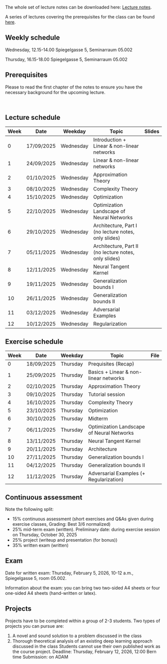 The whole set of lecture notes can be downloaded here: [Lecture notes](notes/lecture_notes.pdf).

A series of lectures covering the prerequisites for the class can be found [here](https://www.youtube.com/watch?v=Cz1sCRX5tek&list=PLvs1S8_6mIiW4ZXRHlHlLDPACSmdUPnZ9).

## Weekly schedule
Wednesday, 12.15-14.00 
Spiegelgasse 5, Seminarraum 05.002

Thursday, 16.15-18.00 
Spiegelgasse 5, Seminarraum 05.002


## Prerequisites
Please to read the first chapter of the notes to ensure you have the necessary background for the upcoming lecture.


&nbsp;

## Lecture schedule

| Week    | Date       | Weekday | Topic                                            | Slides                                   |
|---------|------------|---------|--------------------------------------------------|------------------------------------------|
| 0       | 17/09/2025 | Wednesday| Introduction + Linear & non-linear networks      ||
| 1       | 24/09/2025 | Wednesday| Linear & non-linear networks                     ||               
| 2       | 01/10/2025 | Wednesday| Approximation Theory                             ||           
| 3       | 08/10/2025 | Wednesday| Complexity Theory                                ||           
| 4       | 15/10/2025 | Wednesday| Optimization                                     ||           
| 5       | 22/10/2025 | Wednesday| Optimization Landscape of Neural Networks        ||          
| 6       | 29/10/2025 | Wednesday| Architecture, Part I (no lecture notes, only slides)   | |           
| 7       | 05/11/2025 | Wednesday| Architecture, Part II (no lecture notes, only slides)  | |           
| 8       | 12/11/2025 | Wednesday| Neural Tangent Kernel                            ||           
| 9       | 19/11/2025 | Wednesday| Generalization bounds I                          ||           
| 10      | 26/11/2025 | Wednesday| Generalization bounds II                         | |           
| 11      | 03/12/2025 | Wednesday| Adversarial Examples                             ||           
| 12      | 10/12/2025 | Wednesday| Regularization                                   ||           
       

## Exercise schedule

| Week     | Date       | Weekday   | Topic                                            | File                                                   |
|----------|------------|-----------|--------------------------------------------------|--------------------------------------------------------|
| 0        | 18/09/2025 | Thursday  | Prequisites (Recap)                              ||
| 1        | 25/09/2025 | Thursday  | Basics + Linear & non-linear networks            ||           
| 2        | 02/10/2025 | Thursday  | Approximation Theory                             ||           
| 3        | 09/10/2025 | Thursday  | Tutorial session                                 ||           
| 4        | 16/10/2025 | Thursday  | Complexity Theory                                ||           
| 5        | 23/10/2025 | Thursday  | Optimization                                     ||          
| 6        | 30/10/2025 | Thursday  | Midterm                                      |     |           
| 7        | 06/11/2025 | Thursday| Optimization Landscape of Neural Networks   ||         
| 8        | 13/11/2025 | Thursday  | Neural Tangent Kernel                       ||           
| 9        | 20/11/2025 | Thursday  | Architecture                       ||           
| 10       | 27/11/2025 | Thursday  | Generalization bounds I                    ||           
| 11       | 04/12/2025 | Thursday  | Generalization bounds II                         ||           
| 12       | 11/12/2025 | Thursday  | Adversarial Examples (+ Regularization)    ||           


## Continuous assessment

Note the following split:
- 15% continuous assessment (short exercises and Q&As given during exercise classes, Grading: Best 3/6 normalized)
- 25% mid-term exam (written). Preliminary date: during exercise session on Thursday, October 30, 2025
- 25% project (writeup and presentation (for bonus))
- 35% written exam (written)



## Exam
Date for written exam: Thursday, February 5, 2026, 10-12 a.m., Spiegelgasse 5, room 05.002.

Information about the exam: you can bring two two-sided A4 sheets or four one-sided A4 sheets (hand-written or latex).


## Projects
Projects have to be completed within a group of 2-3 students. Two types of projects you can pursue are:
1) A novel and sound solution to a problem discussed in the class
2) Thorough theoretical analysis of an existing deep learning approach discussed in the class
Students cannot use their own published work as the course project.
Deadline: Thursday, February 12, 2026, 12:00 Bern time
Submission: on ADAM

